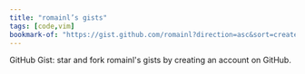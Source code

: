 ```yaml
---
title: "romainl’s gists"
tags: [code,vim]
bookmark-of: "https://gist.github.com/romainl?direction=asc&sort=created"
---
```

GitHub Gist: star and fork romainl's gists by creating an account on GitHub.